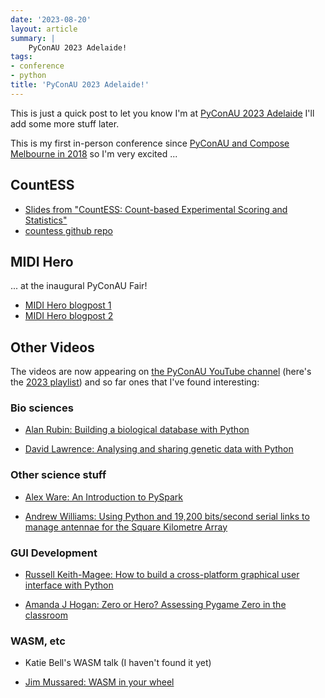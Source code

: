 ```yaml
---
date: '2023-08-20'
layout: article
summary: |
    PyConAU 2023 Adelaide!
tags:
- conference
- python
title: 'PyConAU 2023 Adelaide!'
---
```


This is just a quick post to let you know I'm at
[PyConAU 2023 Adelaide](https://2023.pycon.org.au/)
I'll add some more stuff later.

This is my first in-person conference since
[PyConAU and Compose Melbourne in 2018](https://nick.zoic.org/art/pycon-2018-sydney/)
so I'm very excited ...


## CountESS

* [Slides from "CountESS: Count-based Experimental Scoring and Statistics"](/talk/pycon2023/countess/)
* [countess github repo](https://github.com/CountESS-Project/CountESS/)

## MIDI Hero

... at the inaugural PyConAU Fair!

* [MIDI Hero blogpost 1](/art/midi-hero/)
* [MIDI Hero blogpost 2](/art/midi-hero-2/)


## Other Videos

The videos are now appearing on [the PyConAU YouTube channel](https://www.youtube.com/@PyConAU)
(here's the [2023 playlist](https://www.youtube.com/playlist?list=PLs4CJRBY5F1KwxIxbTmhN9jX4hBtE-OKJ))
and so far ones that I've found interesting:

### Bio sciences

* [Alan Rubin: Building a biological database with Python](https://youtu.be/uy7FEXW9onE)

* [David Lawrence: Analysing and sharing genetic data with Python](https://youtu.be/vmQ1_Pzh4Us)

### Other science stuff

* [Alex Ware: An Introduction to PySpark](https://youtu.be/ZFLOMSuWHxg)

* [Andrew Williams: Using Python and 19,200 bits/second serial links to manage antennae for the Square Kilometre Array](https://youtu.be/tYP6nypJWtY)

### GUI Development

* [Russell Keith-Magee: How to build a cross-platform graphical user interface with Python](https://youtu.be/vmQ1_Pzh4Us)

* [Amanda J Hogan: Zero or Hero? Assessing Pygame Zero in the classroom](https://youtu.be/g5Tw1sYzXg0)

### WASM, etc

* Katie Bell's WASM talk (I haven't found it yet)

* [Jim Mussared: WASM in your wheel](https://youtu.be/yVA4TUtTDks)





